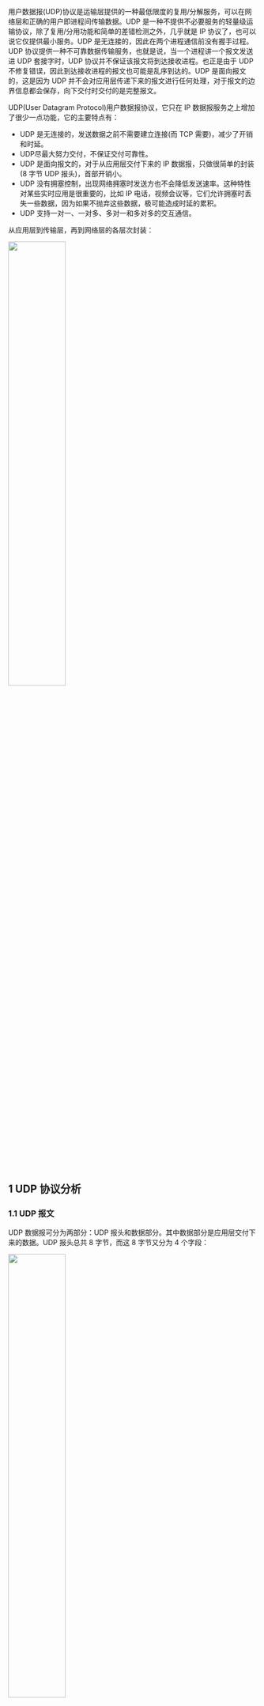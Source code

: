 用户数据报(UDP)协议是运输层提供的一种最低限度的复用/分解服务，可以在网络层和正确的用户即进程间传输数据。UDP 是一种不提供不必要服务的轻量级运输协议，除了复用/分用功能和简单的差错检测之外，几乎就是 IP 协议了，也可以说它仅提供最小服务。UDP 是无连接的，因此在两个进程通信前没有握手过程。UDP 协议提供一种不可靠数据传输服务，也就是说，当一个进程讲一个报文发送进 UDP 套接字时，UDP 协议并不保证该报文将到达接收进程。也正是由于 UDP 不修复错误，因此到达接收进程的报文也可能是乱序到达的。UDP 是面向报文的，这是因为 UDP 并不会对应用层传递下来的报文进行任何处理，对于报文的边界信息都会保存，向下交付时交付的是完整报文。


UDP(User Datagram Protocol)用户数据报协议，它只在 IP 数据报服务之上增加了很少一点功能，它的主要特点有：
- UDP 是无连接的，发送数据之前不需要建立连接(而 TCP 需要)，减少了开销和时延。
- UDP尽最大努力交付，不保证交付可靠性。
- UDP 是面向报文的，对于从应用层交付下来的 IP 数据报，只做很简单的封装(8 字节 UDP 报头)，首部开销小。
- UDP 没有拥塞控制，出现网络拥塞时发送方也不会降低发送速率。这种特性对某些实时应用是很重要的，比如 IP 电话，视频会议等，它们允许拥塞时丢失一些数据，因为如果不抛弃这些数据，极可能造成时延的累积。
- UDP 支持一对一、一对多、多对一和多对多的交互通信。

从应用层到传输层，再到网络层的各层次封装：

<img src ="https://img-blog.csdnimg.cn/eb62636f34604624815449df050dbf07.png#pic_center" width = 48%>



## 1 UDP 协议分析
### 1.1 UDP 报文
UDP 数据报可分为两部分：UDP 报头和数据部分。其中数据部分是应用层交付下来的数据。UDP 报头总共 8 字节，而这 8 字节又分为 4 个字段：

<img src ="https://img-blog.csdnimg.cn/c93e4f3d84814cfe83b041b8618616f0.png#pic_center" width = 48%>

1. 源端口： 源端口号，需要对方回信时选用，不需要时全部置 0 ；
2. 目的端口：目的端口号，在终点交付报文的时候需要用到；

> 注：端口是用来指明数据的来源（应用程序）以及数据发往的目的地（同样是应用程序）。字段包含了 16 比特的 UDP 协议端口号，它使得多个应用程序可以多路复用同一个传输层协议及 UDP 协议，仅通过端口号来区分不同的应用程序。

3. 长度：UDP 的数据报的长度（包括首部和数据）其最小值为 8（只有首部）。字段记录了该 UDP 数据包的总长度（以字节为单位），包括 8 字节的 UDP 头和其后的数据部分。最小值是 8（报文头的长度），最大值为 65535 字节；
4. 校验和：检测 UDP 数据报在传输中是否有错，有错则丢弃。它的值是通过计算 UDP 数据报及一个伪包头而得到的。校验和的计算方法与通用的一样，都是累加求和。

### 1.2 UDP 校验和的计算

对发送方的 UDP 报文段的所有 16 比特字的和进行反码运算，当求和遇见溢出的时候，进行回卷（回卷的补充在下面），得到的结果放在 UDP 报文段中的检验和字段。
**1. UDP 校验的所需信息**
(1) UDP 伪首部：源 IP + 目的 IP + Byte 0 + Byte17 + UDP 长度，目的是让 UDP 两次检查数据是否以及正确到达目的地，只是单纯为了做校验用；
(2) UDP 首部：该长度不是报文的总长度，而是 UDP（包括 UDP 头和数据部分）的总长度；
(3) UDP 的数据部分。

**2. 计算步骤**
(1) 把伪首部添加到 UDP 上；
(2) 计算初始时将校验和字段添零；
(3) 把所有位划分为 16 位（ 2 字节）的字；
(4) 把所有 16 位的字相加，如果遇到进位，则将高于 16 字节的进位部分的值加到最低位上；
(5) 将所有字相加得到的结果应该为一个 16 位的数，将该数按位取反则可以得到校验和。

在计算校验和的时候，需要在 UDP 数据报之前增加 12 字节的伪首部，伪首部并不是 UDP 真正的首部。只是在计算校验和，临时添加在 UDP 数据报的前面，得到一个临时的 UDP 数据报。校验和就是按照这个临时的 UDP 数据报计算的。伪首部既不向下传送也不向上递交，而仅仅是为了计算校验和。这样的校验和，既检查了 UDP 数据报，又对 IP 数据报的源 IP 地址和目的 IP 地址进行了检验。

<img src ="https://img-blog.csdnimg.cn/9cb82d3ad087409c994ca2aabc095df6.png#pic_center" width = 48%>


> 链路层已经有一定的差错检测机制了，为什么在传输层也要？这是因为我们不能保证源主机和目的主机之间的所有链路使用的链路层协议，都具备差错检验的机制，有可能中间的某一跳的链路不支持。而且当报文段存储在某一台路由器的内存时，也有可能发生比特差错。当端到端的数据传输需要差错检测时，那么 UDP 也要在运输层提供这个功能，也就是端到端原则。不过虽然 UDP 可以进行差错检验，但是它对错误的恢复无能为力。


### 1.3 UDP 与 TCP 对比

UDP 和 TCP 协议的主要区别是两者在如何实现信息的可靠传递方面不同。TCP 协议中包含了专门的传递保证机制，当数据接收方收到发送方传来的信息时，会自动向发送方发出确认消息。发送方只有在接收到该确认消息之后才继续传送其它信息，否则将一直等待直到收到确认信息为止。与 TCP 不同，UDP 协议并不提供数据传送的保证机制。如果在从发送方到接收方的传递过程中出现数据包的丢失，协议本身并不能做出任何检测或提示。因此，通常人们把 UDP 协议称为不可靠的传输协议。

1. TCP是面向连接的传输控制协议，而UDP提供了无连接的数据报服务，TCP具有高可靠性，确保传输数据的正确性，不出现丢失或乱序；
2. UDP在传输数据前不建立连接，不对数据报进行检查与修改，无须等待对方的应答，所以会出现分组丢失、重复、乱序，应用程序需要负责传输可靠性方面的所有工作；
3. UDP具有较好的实时性，工作效率较TCP协议高；
4. UDP段结构比TCP的段结构简单，因此网络开销也小；
5. TCP协议可以保证接收端毫无差错地接收到发送端发出的字节流，为应用程序提供可靠的通信服务。对可靠性要求高的通信系统往往使用TCP传输数据。


相比于 TCP 协议，UDP 协议什么都不提供，那么为什么还需要 UDP 协议呢？UDP 在以下 4 个方面具有一定的优势，对于某些应用来说更为合适。
1. 应用层发送什么数据以及何时发送的问题，使用 UDP 协议更为精细。TCP 的传输有拥塞控制机制，会限制发送方的发送思路，同时还需要 ACK 确认。而 UDP 没有包括拥塞控制机制，只需要把数据封装好放进 UDP 报文就能进行发送，所以 UDP 的发送端可以用它选定的任何速率向其下层(网络层)注入数据。值得注意的是实际端到端吞吐量可能小于该速率，这可能是因为中间链路的带宽受限或因为拥塞而造成的。
2. 无需建立连接。UDP 不需要像 TCP 那样进行 3 次握手，因此 UDP 并不会产生连接建立带来的时延。例如 DNS 运行在 TCP 上的话，就会使得效率受到影响，因此使用 UDP 协议更合适。
3. 无连接状态。UDP 不需要建立连接，也就不需要为了维持连接产生其他的开销。而 TCP 由于需要维护连接的发送缓存、拥塞控制参数、序号和确认号参数等信息，需要对这些信息进行跟踪和审计，就需要更多的开销。
4. 分组首部开销小，UDP 的首部开销仅有 8 字节，TCP 则需要 20 字节。


对于有些应用而言，是可以容忍丢失且对速率是很敏感的，例如视频会议等实时性的引用，TCP 协议会造成较大的时延而影响性能。不过 UDP 协议的使用还是存在争议的，如果没有拥塞控制机制来防范网络拥塞，在大量端系统都采用流式高比特视频等应用，会使得路由器出现大量分组溢出，同样会影响性能，而且会干扰 TCP 协议的运行。不过这个问题已经有研究人员进行探讨，并提出了相关机制。

最后一个问题是，UDP 能否实现可靠数据传输？虽然 UDP 本身不提供这样的服务，但是 UDP 应用可以在应用层添加可靠传输机制，例如实现错误恢复等。

许多应用只支持 UDP ，它不产生任何额外的数据，即使知道有破坏的包也不进行重发。当强调传输性能而不是传输的完整性时，如音频和多媒体应用，UDP 是最好的选择。数据传输时间很短，以至于此前的连接过程成为整个流量主体的情况下，UDP 也是一个好的选择。

## 2 实验

1.从跟踪中选择一个 UDP 数据包。从此数据包中，确定 UDP 标头中有多少字段，并为这些字段命名。
答：UDP 的标头有 4 个字段，一共 8 byte，各字段分别为：Source Port：源端口号
；Destination Port：目的端口号；Length：长度；Checksum：校验和

<img src ="https://img-blog.csdnimg.cn/d503a200142343a48498d7dc5c1be4b9.png#pic_center" width = 48%>


2. 通过查询 Wireshark 的数据包内容字段中显示的信息，确定每个 UDP 报头字段的长度。
答：每个部分都是 2 byte，因此 UDP 报头为 8 byte = 64 bit。


3. 长度字段中的值是指的是什么？使用捕获的 UDP 数据包验证您的声明。
答：长度是包括 UDP 头+数据长度，UDP 头长度是8 Byte，有着以下的公式：（仅限IPV4 下UDP 传输），IP 长度=IP 头长度（20Byte）+UDP 头长度（8Byte）+UDP 数据，UDP 长度=UDP 头长度（8Byte）+UDP 数据，在作者抓包结果中UDP 长度=UDP 头长度（8Byte）+SNMP 服务长度

<img src ="https://img-blog.csdnimg.cn/3d780f748b94499da445e4bd87862052.png#pic_center" width = 48%>


4. UDP 有效负载中可包含的最大字节数是多少？

首先先认识下有效负载：
> 有效负载是被传输数据中的一部分，而这部分才是数据传输的最基本的目的，和有效负载一同被传送的数据还有：数据头或称作元数据，有时候也被称为开销数据，这些数据用来辅助数据传输。——百度百科

简单地说，有效负载就是可变长度的数据部分。由于 Length 字段占 2 Byte = 65536 bit，并且其中 8 Byte 是 UDP 首部信息。因此有效载荷 = 65536 - 8 × 64 = 65472 bit。

5. 最大可能的源端口号是多少？
两个 Port 字段占 2 byte = 65536 bit，同时端口号从 0 开始算，因此最大端口号 = 216 - 1 = 65535。

6. UDP 的协议号是什么？ 以十六进制和十进制表示法给出答案。
答：UDP 的协议号为 17，十六进制为 0x11。

<img src ="https://img-blog.csdnimg.cn/48bdd904c8974166bffcea24a955a13f.png#pic_center" width = 48%>


7. 观察发送 UDP 数据包后接收响应的 UDP 数据包，这是对发送的 UDP 数据包的回复，请描述两个数据包中端口号之间的关系。(提示：对于响应 UDP 目的地应该为发送 UDP 包的地址。）
答：下图左侧为发送UDP，右图为接收UDP。

<p><center class = "half"><img src ="https://img-blog.csdnimg.cn/450d7dff7e3347088751df5c797f4f11.png#pic_left" width = "45%"><img src = "https://img-blog.csdnimg.cn/06fa79cb554a4d3a888c255cc1a134d8.png#pic_left"  width = "48%"></center></p>

即发送者发送端口号在接收返回（响应）UDP 时候会变成接收端口号。接收者发送返回（响应）UDP 时候接受端口号会变成发送端口号。



**端口号**

主机中常常有多个应用进程同时在与外部通信（比如你的浏览器和 QQ 在同时运行），下图中，A 主机的 AP1 进程在与 B 主机的 AP3 进程通信，同时主机 A 的 AP2 进程也在与 B 主机的 AP4 进程通信。

两个主机的传输层之间有一个灰色双向箭头，写着“传输层提供应用进程间的逻辑通信”。

逻辑通信：看起来数据似乎是沿着双向箭头在传输层水平传输的，但实际上是沿图中的虚线经多个协议层次而传输。

<img src ="https://img-blog.csdnimg.cn/d898ff0c868341f29842b546b8b7a7db.png#pic_center" width = 48%>


在上图中，AP1 与 AP3 的通信与 AP2 与 AP4 的通信可以使用同一个传输层协议来传输(TCP 或 UDP)，根据 IP 地址或 MAC 地址都只能把数据传到正确的主机，但具体需要传到哪一个进程，是通过端口来辨认的。

比如同时使用浏览器和 QQ，浏览器占用 80 端口，而 QQ 占用 4000 端口，那么发送过来的 QQ 消息便会通过 4000 端口显示在 QQ 客户端，而不会错误地显示在浏览器上。


端口号有 0 ～ 65535 的编号，其中：
- 编号 0 ～ 1023 为 系统端口号 ，这些端口号可以在网址 www.iana.org 查询到，它们被指派给了 TCP/IP 最重要的一些应用程序，以下是一些常见的系统端口号：

<table>
<thead>
<tr>
<th>应用层协议</th>
<th align="center">FTP</th>
<th align="center">TELNET</th>
<th align="center">SMTP</th>
<th align="center">DNS</th>
<th align="center">TFTP</th>
<th align="center">HTTP</th>
<th align="center">SNMP</th>
</tr>
</thead>
<tbody><tr>
<td>系统端口号</td>
<td align="center">21</td>
<td align="center">23</td>
<td align="center">25</td>
<td align="center">53</td>
<td align="center">69</td>
<td align="center">80</td>
<td align="center">161</td>
</tr>
</tbody></table>

- 编号 1024 ～ 49151 为登记端口号，为没有系统端口号的应用程序使用，使用这类端口号必须在 IANA 按规定手续登记，以防止重复。
- 编号 49152 ～ 65535 为短暂端口号，是留给客户进程选择暂时使用的，使用结束后，这类端口号会被放开以供其它程序使用。
